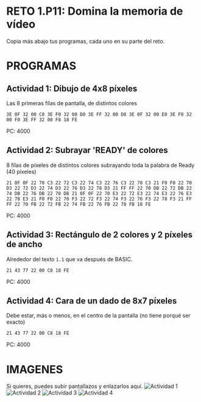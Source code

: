 # RETO 1.P11: Domina la memoria de vídeo
Copia más abajo tus programas, cada uno en su parte del reto.

# PROGRAMAS

## Actividad 1: Dibujo de 4x8 píxeles
Las 8 primeras fílas de pantalla, de distintos colores
```
3E 0F 32 00 C0 3E F0 32 00 D0 3E FF 32 00 D8 3E 0F 32 00 E0 3E F0 32 00 F0 3E FF 32 00 F8 18 FE
```
PC: 4000

## Actividad 2: Subrayar 'READY' de colores
8 filas de píxeles de distintos colores subrayando toda la palabra de Ready (40 píxeles)
```
21 0F 0F 22 70 C3 22 72 C3 22 74 C3 22 76 C3 22 78 C3 21 F0 F0 22 70 D3 22 72 D3 22 74 D3 22 76 D3 22 78 D3 21 FF FF 22 70 DB 22 72 DB 22 74 DB 22 76 DB 22 78 DB 21 0F 0F 22 70 E3 22 72 E3 22 74 E3 22 76 E3 22 78 E3 21 F0 F0 22 70 F3 22 72 F3 22 74 F3 22 76 F3 22 78 F3 21 FF FF 22 70 FB 22 72 FB 22 74 FB 22 76 FB 22 78 FB 18 FE
```
PC: 4000

## Actividad 3: Rectángulo de 2 colores y 2 píxeles de ancho
Alrededor del texto `1.1` que va después de BASIC.
```
21 43 77 22 00 C8 18 FE
```
PC: 4000

## Actividad 4: Cara de un dado de 8x7 píxeles
Debe estar, más o menos, en el centro de la pantalla (no tiene porqué ser exacto)
```
21 43 77 22 00 C8 18 FE
```
PC: 4000

# IMAGENES
Si quieres, puedes subir pantallazos y enlazarlos aquí.
![Actividad 1](/tuimagen1.png)
![Actividad 2](/tuimagen2.png)
![Actividad 3](/tuimagen3.png)
![Actividad 4](/tuimagen4.png)


